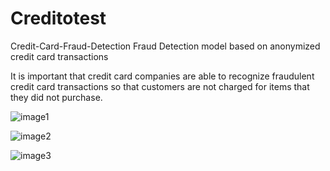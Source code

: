 # Creditotest

Credit-Card-Fraud-Detection
Fraud Detection model based on anonymized credit card transactions

It is important that credit card companies are able to recognize fraudulent credit card transactions so that customers are not charged for items that they did not purchase.

![image1](https://user-images.githubusercontent.com/68243425/225751396-a3a88fa4-7bce-4c7a-a030-5a253d032750.PNG)

![image2](https://user-images.githubusercontent.com/68243425/225751521-817201f2-e893-4a52-a45e-ef15276d1e92.PNG)

![image3](https://user-images.githubusercontent.com/68243425/225751528-5a1632c7-402c-474c-936f-4db7ea921dc2.PNG)
